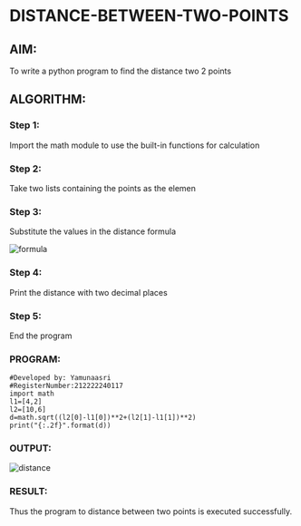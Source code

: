 # DISTANCE-BETWEEN-TWO-POINTS

## AIM:
To write a python program to find the distance two 2 points
## ALGORITHM:
### Step 1: 
Import the math module to use the built-in functions for calculation
### Step 2: 
Take two lists containing the points as the elemen
### Step 3: 
Substitute the values in the distance formula 



![formula](https://user-images.githubusercontent.com/115707860/227723625-39ca208d-77aa-4b9d-8454-b21f73d502e1.jpg)

### Step 4: 
Print the distance with two decimal places
### Step 5: 
End the program
### PROGRAM:
  
```#Program to find the distance between two points.
#Developed by: Yamunaasri
#RegisterNumber:212222240117
import math
l1=[4,2]
l2=[10,6]
d=math.sqrt((l2[0]-l1[0])**2+(l2[1]-l1[1])**2)
print("{:.2f}".format(d))
```

### OUTPUT:
![distance](https://user-images.githubusercontent.com/115707860/227723548-af47207f-9e6f-4cdc-9586-3bd0d5f3cac9.png)

### RESULT:
Thus the program to distance between two points is executed successfully.
